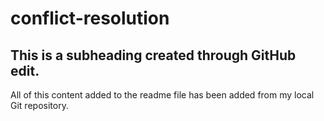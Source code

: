 # conflict-resolution

## This is a subheading created through GitHub edit.

All of this content added to the readme file has been added from my local Git repository.
